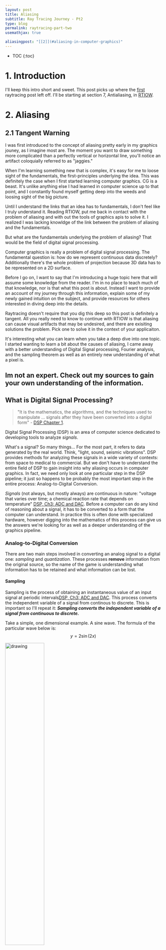 ```yaml
---
layout: post
title: Aliasing
subtitle: Ray Tracing Journey - Pt2
type: blog
permalink: raytracing-part-two
usemathjax: true

aliasingpost: "[[2]](#aliasing-in-computer-graphics)"
---
```


* TOC
{:toc}

# 1. Introduction

I'll keep this intro short and sweet. This post picks up where the [first](https://joshortner.github.io/raytracing-part-one) raytracing post left off. I'll be starting at section 7, Antialiasing, in [RTIOW](https://raytracing.github.io/books/RayTracingInOneWeekend.html#antialiasing).

# 2. Aliasing 

## 2.1 Tangent Warning

I was first introduced to the concept of aliasing pretty early in my graphics jouney, as I imagine most are. The moment you want to draw something more complicated than a perfectly vertical or horizontal line, you'll notice an artifact coloquially referred to as "jaggies."

When I'm learning something new that is complex, it's easy for me to loose sight of the fundamentals, the first-principles underlying the idea. This was definitely the case when I first started learning computer graphics. CG is a beast. It's unlike anything else I had learned in computer science up to that point, and I constantly found myself getting deep into the weeds and loosing sight of the big picture. 

Until I understand the links that an idea has to fundamentals, I don't feel like I truly understand it. Reading RTIOW, put me back in contact with the problem of aliasing and with out the tools of graphics apis to solve it. I realized I was lacking knowldge of the link between the problem of aliasing and the fundamentals. 

But what are the fundamentals underlying the problem of aliasing? That would be the field of digital signal processing. 

Computer graphics is really a problem of digital signal processing. The fundamental question is: how do we represent continuous data discretely? Additionally there's the whole problem of projection because 3D data has to be represented on a 2D surface. 

Before I go on, I want to say that I'm introducing a huge topic here that will assume some knowledge from the reader. I'm in no place to teach much of that knowledge, nor is that what this post is about. Instead I want to provide an account of my journey through this information, explain some of my newly gained intuition on the subject, and provide resources for others interested in diving deep into the details. 

Raytracing doesn't require that you dig this deep so this post is definitely a tangent. All you really need to know to continue with RTIOW is that aliasing can cause visual artifacts that may be undesired, and there are exisiting solutions the problem. Pick one to solve it in the context of your applicaiton.

It's interesting what you can learn when you take a deep dive into one topic. I started wanting to learn a bit about the causes of aliasing, I came away with a better understanding of Digital Signal processing, Fourier analysis, and the sampling theorem as well as an entirely new understanding of what a pixel is.

## Im not an expert. Check out my sources to gain your own understanding of the information.

## What is Digital Signal Processing?

> "It is the mathematics, the algorithms, and the techniques used to manipulate ... signals after they have been converted into a digital form" - [DSP Chapter 1](https://www.dspguide.com/ch1/1.htm).

Digital Signal Processing (DSP) is an area of computer science dedicated to developing tools to analyze *signals*. 

What's a signal? So many things... For the most part, it refers to data generated by the real world. Think, "light, sound, seismic vibrations". DSP provides methods for analyzing these signals in a wide variety of contexts: from space to medical to commercial. But we don't have to understand the entire field of DSP to gain insight into why aliasing occurs in computer graphics. In fact, we need only look at one particular step in the DSP pipeline; it just so happens to be probably the most important step in the entire process: Analog-to-Digital Conversion. 

*Signals* (not always, but mostly always) are continuous in nature: "voltage that varies over time; a chemical reaction rate that depends on temperature" [DSP, Ch3: ADC and DAC](http://www.dspguide.com/ch3.htm). Before a computer can do any kind of reasoning about a signal, it has to be converted to a form that the computer can understand. In practice this is often done with specialized hardware, however digging into the mathematics of this process can give us the answers we're looking for as well as a deeper understanding of the graphics pipeline.

### Analog-to-Digital Conversion

There are two main steps involved in converting an analog signal to a digital one: *sampling* and *quantization*. These processes **remove** information from the original source, so the name of the game is understanding what information has to be retained and what information can be lost.

#### Sampling

Sampling is the process of obtaining an instantaneous value of an input signal at periodic intervals[DSP, Ch3: ADC and DAC](http://www.dspguide.com/ch3.htm). This process converts the independent variable of a signal from continous to discrete. This is important so I'll repeat it: ***Sampling converts the independent variable of a signal from continuous to discrete.***

Take a simple, one dimensional example. A sine wave. The formula of the particular wave below is: $$y = 2\sin{(2x)}$$

<img src="{{site.url}}/public/media/rt/rtp2/simple-sine.png" alt="drawing" width="50%" style="margin: 0 auto"/>

We'll say the independent variable $$x$$ represents some unit of time, and the dependent variable $$y$$ represents some measured value. The units for $$x$$ and $$y$$ could be anything, i.e. amplitude for $$y$$, or time in seconds for $$x$$. We can keep the units abstract and still understand the idea though.

If we sample the signal at every $$\frac{1}{4} \mathrm{time unit}$$, we get the following:

<img src="{{site.url}}/public/media/rt/rtp2/sampled-sine.png" alt="drawing" width="50%" style="margin: 0 auto"/>

The independent time variable has been converted to discrete (green) points. These green points along the wave are our sampled dataset. The loss of information in the sampling process are the values on the function between the points.

There is an actual circuit that performs this operation called a Sample and Hold Circuit (S/H) [Sample and Hold Wiki](https://en.wikipedia.org/wiki/Sample_and_hold).

The output of this process becomes the input to the quantization process. 

#### Quantization

So we've descritized the independent variable, but the dependent variable is still continuous. It can take on values potentially more precise than a computer can represent. If we had an infinite number of bits to work with than there'd probably be no need for quantization, but in practice we are always restricted by the capabilities of our hardware, so we have to decide on a method to map the continuous dependent variable to a valid integer or float [Aliasing in Computer Graphics](https://apoorvaj.io/aliasing-in-computer-graphics/). This is *quantization*.

Quantizing converts a continuous dependent variable into a discrete one. <br>

***Quantizing converts a continuous dependent variable into a discrete one.***

**SHOW GRAPH HERE**

### Proper Sampling

Before moving forward, I'll warn that I'm going to be a bit *hand-waving* in this section in particular. There is a lot of formal mathematics that I'll skip over. If you're at all interested in this subject, I would encourage you read the sources I've linked. They are very detailed. 

Despite the fact that the sampling process *removes* information from the original signal, in some cases it's possible to perfectly reconstruct the original analog signal from it's samples. When this is possble, it's referred to as ***proper sampling***. "The key information has been captured, and the process can be reversed." [BOOK]

The general idea laid forth in the mathematics is that when sampled properly, there is exactly one signal who's frequency is represented by the sample points. If there is only one frequency that a set of samples can represent, then that signal can be perfectly reconstructed.

The visual examples that helped build my intuition about this come from the [BOOK]: the case where its perfectly clear that I'll recreate them here.

<img src="{{site.url}}/public/media/rt/rtp2/proper-sampling.png" alt="drawing" width="50%" style="margin: 0 auto"/>


<img src="{{site.url}}/public/media/rt/rtp2/improper-sampling.png" alt="drawing" width="50%" style="margin: 0 auto"/>

### Back to Graphics

Okay, how the heck does all of this tie into computer graphics exactly? Well, it turns out, a pixel, the basic building block of CG, "is not a little square." A pixel is nothing more than a *point* sample.


---
- https://www.cs.princeton.edu/courses/archive/fall00/cs426/papers/hanrahan95.pdf

The domain and range of the sample space is the viewport, which is defined by the parameters of the simulated camera. Defining the viewport, and sampling it are two separate processes. So we can look at one without the other. This post is about sampling so we'll assume a viewport has been defined.


In the context of computer graphics, we are interested in image processing, and it turns out that images are special in their characteristics compared to many other signals. 

1. Images are a measure of a parameter over space, not time like most signals 
2. They contain a huge amount of information:
    - To store one second of television video requires 10 megabytes while a similar length voice signal can be store with a thousand times less memory. 
3. The final judge of quality is subjective
[DSP, Ch1: Image Processing](http://www.dspguide.com/ch1/5.htm)

## what is sampling

## what is quantization

## aliasing

- https://technobyte.org/whats-aliasing-dsp-how-to-prevent-it/

## the fourier series

## the sampling therom

## 2.2 Digital Signal Processing

> "Digital signal processing (DSP) is the use of digital processing, such as by computers or more specialized digital signal processors, to perform a wide variety of signal processing operations. The digital signals processed in this manner are a sequence of numbers that represent samples of a continuous variable in a domain such as time, space, or frequency." - [wiki](https://en.wikipedia.org/wiki/Digital_signal_processing)

One of the most fundamental underlying questions asked by computer graphics is: how do we convert the continuous 3D data of a scene into a discrete 2D form. 

In fact, there's an entire field dedicated to formulating methods of converting continous data into discrete data, while preserving as much information as possible. 

[American Scientist](https://www.americanscientist.org/article/a-pixel-is-not-a-little-square)

The second sentence in the above quote is the most important. In computer graphics, the continuous data is a model, in what ever form that takes. In the case of raytracing a sphere it's the ray-sphere intersection formula described in RTIOW. In the case of the traditional rasterization pipeline, it's a triangle mesh. The samples are the pixels (and this was very new to me). 

In computer graphics, pixels are samples. To be honest, thinking of pixels this way was brand new to me when I first heard it. 

**A pixel is a sample point**

It's not a square, which is my natural interpretation [A pixel is not a little square](http://alvyray.com/Memos/CG/Microsoft/6_pixel.pdf). The reason it's intuitive to interpret a pixel as a square in computer graphics has to do with the reconstruction filter (a box filter) used in CG, but not because of some fundamental quality of a pixel. In fact, there are many different kinds reconstruction filters with differing geometric interpretations. So when looking at the math, a pixel is just a sample point.

The basic goal of a reconstruction filter is to smooth the output of a analogue-to-digital converter [reconstruction filter](https://www.sciencedirect.com/topics/engineering/reconstruction-filter). So in the context of raytracing, there are functions in the scene that define the continous surfaces of objects, and we sample the scene a points along a 2D surface (the viewport). Then a box reconstruction filter is used to fill the color of the space between pixel samples.

So why are pixels sample points? The process of converting continuous data into a form that can be represented by a computer involves two steps [image processing book](https://sisu.ut.ee/imageprocessing/book/2):

1. Sampling 
2. Quantization

### 2.2.1 Sampling

### 2.2.2 Quantization


---

I found myself wanting to learn more about the fundamental origin of the issue, and I was delighted to fing that 

I first learned about aliasing pretty early on in my graphics journey. I'd imagine it's the same for most people, as "jaggies" are visible the moment you draw anything that isn't a straight line. I learned that it's a side effect of using pixels to generate images, and it could mostly be handled with some OpenGL setting (TO DO: Look into this, I don't remember how I solved it before, blend?). When I got to the anti aliasing section in RTIOW, I realized I hadn't given much thought to the details of the phenomenon. So, I started doing more research and fell into a mildly deep rabbit hole and gain some really valuable insight into how to think about computer graphics in a fundamental way, and a better understanding of digital signal processing which, as an aspiring Computer Scientist, is something I should be spending more time on. 

There is a really great blog post describing in detail, why aliasing occurs in computer graphics. Check it out [here](https://apoorvaj.io/aliasing-in-computer-graphics/). I'm definitely not going to try and rehash the details here. Instead, I'll explain some of the intuition I gained from reading it.

The first thing I learned is that Aliasing is related to the larger field of signal processing. 

Raytracing can be thought of as sampling a continuous space at descrete intervals. The samples are taken at pixel centers, so the sampling period is the distance between pixel centers{{ page.aliasingpost }}, which is just the size of the pixel.

A pixel is not a square, it is a point sample: [A pixel is not a little square](http://alvyray.com/Memos/CG/Microsoft/6_pixel.pdf).

"An image is a rectilinear array of point samples (pixels). The marvelous Sampling Theorem tells us that we can reconstruct a continuous entity from such a discrete entity using an appropriate reconstruction filter 3"

"If the Nyquist rate of the output of this function is greater than our pixel frequency, then aliasing will occur."{{ page.aliasingpost }}

To me, growing as a Computer Scientist means filling gaps of knowledge when I'm faced with one. When I ask myself, "why does aliasing occur," I realize there's a gap. So I spent some time filling the gap with some signal processing information.

Digital image processing is the process of converting continous data, into a form that can be represented by a computer. This is done in two steps: 
1. Sampling
2. Quantization

"The sampling rate determines the spatial resolution of the digitized image, while the quantization level determines the number of grey levels in the digitized image" [image processing book](https://sisu.ut.ee/imageprocessing/book/2)


https://courses.engr.illinois.edu/ece110/sp2021/content/courseNotes/files/?samplingAndQuantization



# . References

<a id="RTIOW">[1]</a>
[RTIOW](https://raytracing.github.io/books/RayTracingInOneWeekend.html)
{: style="font-size: 90%; text-align: left; margin: 0px;"}

<a id="aliasing-in-computer-graphics">[2]</a>
[Aliasing in computer graphics](https://apoorvaj.io/aliasing-in-computer-graphics/)
{: style="font-size: 90%; text-align: left; margin: 0px;"}